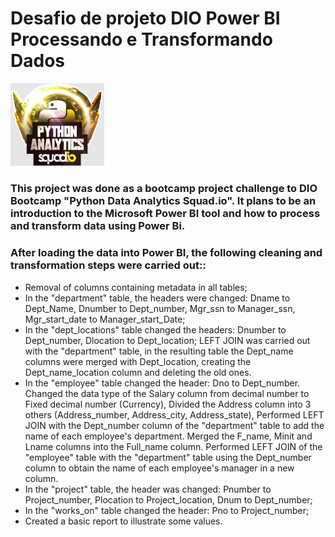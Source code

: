 # Desafio de projeto DIO Power BI Processando e Transformando Dados

<p align="left">
  <img src="https://github.com/Tiago-Vitali/Desafio-de-projeto-Power-Bi/blob/main/logo.jpg?raw=true" width="150">
</p>

### This project was done as a bootcamp project challenge to DIO Bootcamp "Python Data Analytics Squad.io". It plans to be an introduction to the Microsoft Power BI tool and how to process and transform data using Power Bi.

### After loading the data into Power BI, the following cleaning and transformation steps were carried out::

  - Removal of columns containing metadata in all tables;
  - In the "department" table, the headers were changed: Dname to Dept_Name, Dnumber to Dept_number, Mgr_ssn to Manager_ssn, Mgr_start_date to Manager_start_Date;
  - In the "dept_locations" table changed the headers: Dnumber to Dept_number, Dlocation to Dept_location; LEFT JOIN was carried out with the "department" table, in the resulting table the Dept_name columns were merged with Dept_location, creating the Dept_name_location column and deleting the old ones.
  - In the "employee" table changed the header: Dno to Dept_number. Changed the data type of the Salary column from decimal number to Fixed decimal number (Currency), Divided the Address column into 3 others (Address_number, Address_city, Address_state), Performed LEFT JOIN with the Dept_number column of the "department" table to add the name of each employee's department. Merged the F_name, Minit and Lname columns into the Full_name column. Performed LEFT JOIN of the "employee" table with the "department" table using the Dept_number column to obtain the name of each employee's manager in a new column.
  - In the "project" table, the header was changed: Pnumber to Project_number, Plocation to Project_location, Dnum to Dept_number;
  - In the "works_on" table changed the header: Pno to Project_number;
  - Created a basic report to illustrate some values.
